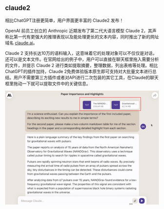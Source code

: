 ## claude2

相比ChatGPT注册更简单，用户界面更丰富的 Claude2 发布！

OpenAI 前员工创立的 Anthropic 近期发布了第二代大语言模型 Claude 2，其声称比第一代有更强大的推理表现以及能处理更长的文本内容，同时推出了新的网址域名 [claude.ai](https://claude.ai/)。

Claude 2 支持长达10万的语料输入，这意味着它的处理对象可以不仅仅是对话，还可以是文本文件。在官网给出的例子中，用户可以直接在聊天框里拖入需要分析的文件，并提示 Claude 2 进行类如提取摘要，整理数据，列出表格等处理。相比ChatGPT的插件加持，Claude 2免费体验版本原生即可支持对大批量文本进行总结。用户不需要第三方插件或者对API进行二次包装的其它工具，在Claude的聊天框里拖动一下就可以提取文件中的关键信息。

![claude](imgs/claude.png)
